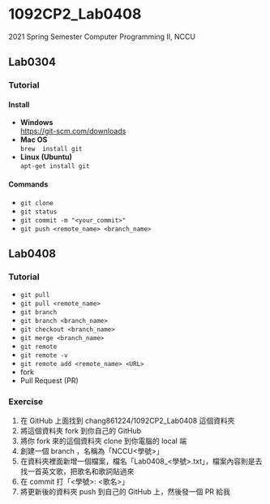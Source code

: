 # 1092CP2_Lab0408
2021 Spring Semester Computer Programming II, NCCU

## Lab0304
### Tutorial
#### Install
- **Windows** <br>
    https://git-scm.com/downloads
- **Mac OS** <br>
    `brew  install git`
- **Linux (Ubuntu)** <br>
    `apt-get install git`
#### Commands
- `git clone`
- `git status`
- `git commit -m "<your_commit>"`
- `git push <remote_name> <branch_name>`

## Lab0408
### Tutorial
- `git pull`
- `git pull <remote_name>`
- `git branch`
- `git branch <branch_name>`
- `git checkout <branch_name>`
- `git merge <branch_name>`
- `git remote`
- `git remote -v`
- `git remote add <remote_name> <URL>`
- fork
- Pull Request (PR)
### Exercise
1. 在 GitHub 上面找到 chang861224/1092CP2_Lab0408 這個資料夾
2. 將這個資料夾 fork 到你自己的 GitHub
3. 將你 fork 來的這個資料夾 clone 到你電腦的 local 端
4. 創建一個 branch ，名稱為「NCCU<學號>」
5. 在資料夾裡面新增一個檔案，檔名「Lab0408_<學號>.txt」，檔案內容則是去找一首英文歌，把歌名和歌詞貼過來
6. 在 commit 打「<學號>: <歌名>」
7. 將更新後的資料夾 push 到自己的 GitHub 上，然後發一個 PR 給我

